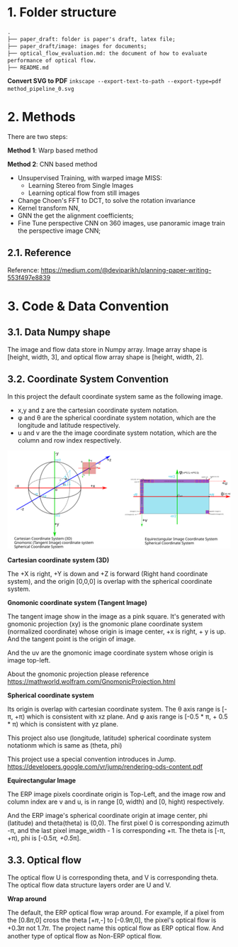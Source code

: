 
# 1. Folder structure

```
.
├── paper_draft: folder is paper's draft, latex file;
├── paper_draft/image: images for documents;
├── optical_flow_evaluation.md: the document of how to evaluate performance of optical flow.
├── README.md
```

**Convert SVG to PDF**
`inkscape --export-text-to-path --export-type=pdf method_pipeline_0.svg`


# 2. Methods 

There are two steps:

**Method 1**: Warp based method

**Method 2**: CNN based method
- Unsupervised Training, with warped image MISS:
  - Learning Stereo from Single Images
  - Learning optical flow from still images
- Change Choen's FFT to DCT, to solve the rotation invariance
- Kernel transform NN, 
- GNN the get the alignment coefficients;
- Fine Tune perspective CNN on 360 images, use panoramic image train the perspective image CNN;

## 2.1. Reference

Reference: https://medium.com/@deviparikh/planning-paper-writing-553f497e8839

# 3. Code & Data Convention

## 3.1. Data Numpy shape

The image and flow data store in Numpy array.
Image array shape is [height, width, 3], and optical flow array shape is [height, width, 2].

## 3.2. Coordinate System Convention

In this project the default coordinate system same as the following image.
- x,y and z are the cartesian coordinate system notation.
- φ and θ are the spherical coordinate system notation, which are the longitude and latitude respectively.
- u and v are the the image coordinate system notation, which are the column and row index respectively.

![coordinate System](./doc/images/coordinate_system.svg)

**Cartesian coordinate system (3D)**

The +X is right, +Y is down and +Z is forward (Right hand coordinate system), and the origin [0,0,0] is overlap with the spherical coordinate system.

**Gnomonic coordinate system (Tangent Image)**

The tangent image show in the image as a pink square.
It's generated with gnomonic projection (xy) is the gnomonic plane coordinate system (normalized coordinate) whose origin is image center, +x is right, + y is up. And the tangent point is the origin of image.

And the uv are the gnomonic image coordinate system whose origin is image top-left.

About the gnomonic projection please reference https://mathworld.wolfram.com/GnomonicProjection.html

**Spherical coordinate system**

Its origin is overlap with cartesian coordinate system.
The θ axis range is [-π, +π) which is consistent with xz plane.
And φ axis range is [-0.5 * π, + 0.5 * π) which is consistent with yz plane.

This project also use (longitude, latitude) spherical coordinate system notationm which is same as (theta, phi)

This project use a special convention introduces in Jump.
https://developers.google.com/vr/jump/rendering-ods-content.pdf

**Equirectangular Image**

The ERP image pixels coordinate origin is Top-Left, and the image row and column index are v and u, is in range [0, width) and [0, hight) respectively.

And the ERP image's spherical coordinate origin at image center, phi (latitude) and theta(theta) is (0,0).
The first pixel 0 is corresponding azimuth -π, and the last pixel image_width - 1 is corresponding +π.
The theta is [-π, +π), phi is [-0.5*π, +0.5*π].

## 3.3. Optical flow

The optical flow U is corresponding theta, and V is corresponding theta.
The optical flow data structure layers order are U and V.

**Wrap around**

The default, the ERP optical flow wrap around. 
For example, if a pixel from the [0.8𝜋,0] cross the theta [+𝜋,-] to [-0.9𝜋,0], the pixel's optical flow is +0.3𝜋 not 1.7𝜋.
The project name this optical flow as ERP optical flow.
And another type of optical flow as Non-ERP optical flow.
